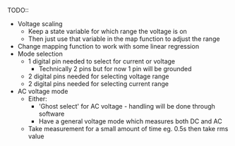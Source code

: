 TODO::
- Voltage scaling
  - Keep a state variable for which range the voltage is on
  - Then just use that variable in the map function to adjust the range
- Change mapping function to work with some linear regression
- Mode selection
  - 1 digital pin needed to select for current or voltage
    - Technically 2 pins but for now 1 pin will be grounded
  - 2 digital pins needed for selecting voltage range
  - 2 digital pins needed for selecting current range
- AC voltage mode
  - Either:
    - 'Ghost select' for AC voltage - handling will be done through software
	- Have a general voltage mode which measures both DC and AC
  - Take measurement for a small amount of time eg. 0.5s then take rms value
